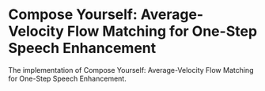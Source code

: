 # Compose Yourself: Average-Velocity Flow Matching for One-Step Speech Enhancement
The implementation of Compose Yourself: Average-Velocity Flow Matching for One-Step Speech Enhancement.


